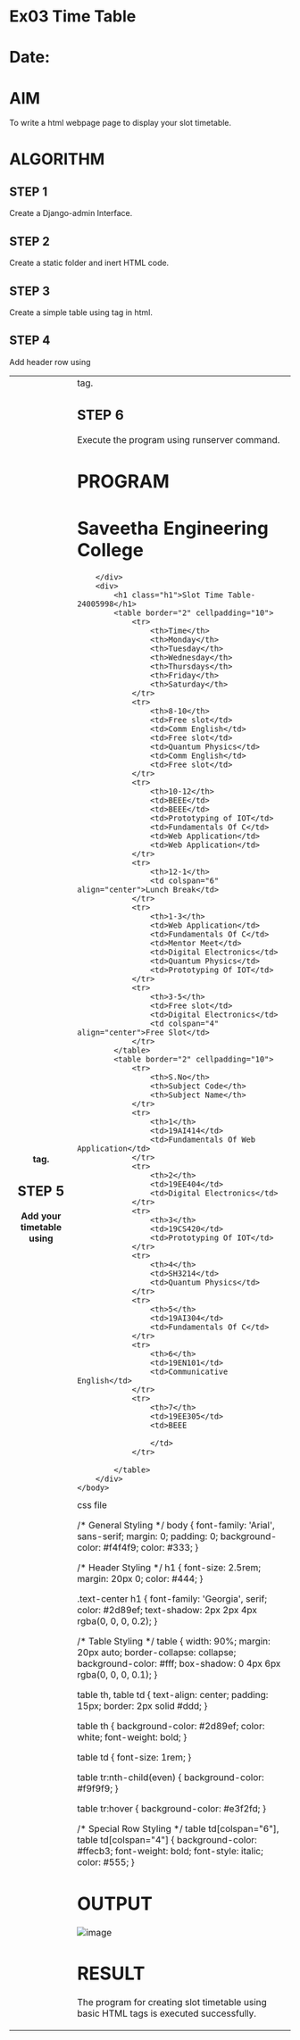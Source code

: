 # Ex03 Time Table
# Date:
# AIM
To write a html webpage page to display your slot timetable.

# ALGORITHM
## STEP 1
Create a Django-admin Interface.

## STEP 2
Create a static folder and inert HTML code.

## STEP 3
Create a simple table using <table> tag in html.

## STEP 4
Add header row using <th> tag.

## STEP 5
Add your timetable using <td> tag.

## STEP 6
Execute the program using runserver command.

# PROGRAM
<!DOCTYPE html>
<html>
    <head>
        <link rel="stylesheet" href="Timetable.css">
        <script src="https://code.jquery.com/jquery-3.5.1.slim.min.js" integrity="sha384-DfXdz2htPH0lsSSs5nCTpuj/zy4C+OGpamoFVy38MVBnE+IbbVYUew+OrCXaRkfj" crossorigin="anonymous"></script>
        <script src="https://cdn.jsdelivr.net/npm/popper.js@1.16.1/dist/umd/popper.min.js" integrity="sha384-9/reFTGAW83EW2RDu2S0VKaIzap3H66lZH81PoYlFhbGU+6BZp6G7niu735Sk7lN" crossorigin="anonymous"></script>
        <script src="https://stackpath.bootstrapcdn.com/bootstrap/4.5.2/js/bootstrap.min.js" integrity="sha384-B4gt1jrGC7Jh4AgTPSdUtOBvfO8shuf57BaghqFfPlYxofvL8/KUEfYiJOMMV+rV" crossorigin="anonymous"></script>
    </head>
    <body>
        <div class="text-center">
            <h1 class="h1">Saveetha Engineering College</h1>

        </div>
        <div>
            <h1 class="h1">Slot Time Table-24005998</h1>
            <table border="2" cellpadding="10">
                <tr>
                    <th>Time</th>
                    <th>Monday</th>
                    <th>Tuesday</th>
                    <th>Wednesday</th>
                    <th>Thursdays</th>
                    <th>Friday</th>
                    <th>Saturday</th>
                </tr>
                <tr>
                    <th>8-10</th>
                    <td>Free slot</td>
                    <td>Comm English</td>
                    <td>Free slot</td>
                    <td>Quantum Physics</td>
                    <td>Comm English</td>
                    <td>Free slot</td>
                </tr>
                <tr>
                    <th>10-12</th>
                    <td>BEEE</td>
                    <td>BEEE</td>
                    <td>Prototyping of IOT</td>
                    <td>Fundamentals Of C</td>
                    <td>Web Application</td>
                    <td>Web Application</td>
                </tr>
                <tr>
                    <th>12-1</th>
                    <td colspan="6" align="center">Lunch Break</td>
                </tr>
                <tr>
                    <th>1-3</th>
                    <td>Web Application</td>
                    <td>Fundamentals Of C</td>
                    <td>Mentor Meet</td>
                    <td>Digital Electronics</td>
                    <td>Quantum Physics</td>
                    <td>Prototyping Of IOT</td>
                </tr>
                <tr>
                    <th>3-5</th>
                    <td>Free slot</td>
                    <td>Digital Electronics</td>
                    <td colspan="4" align="center">Free Slot</td>
                </tr>
            </table>
            <table border="2" cellpadding="10">
                <tr>
                    <th>S.No</th>
                    <th>Subject Code</th>
                    <th>Subject Name</th>
                </tr>
                <tr>
                    <th>1</th>
                    <td>19AI414</td>
                    <td>Fundamentals Of Web Application</td>
                </tr>
                <tr>
                    <th>2</th>
                    <td>19EE404</td>
                    <td>Digital Electronics</td>
                </tr>
                <tr>
                    <th>3</th>
                    <td>19CS420</td>
                    <td>Prototyping Of IOT</td>
                </tr>
                <tr>
                    <th>4</th>
                    <td>SH3214</td>
                    <td>Quantum Physics</td>
                </tr>
                <tr>
                    <th>5</th>
                    <td>19AI304</td>
                    <td>Fundamentals Of C</td>
                </tr>
                <tr>
                    <th>6</th>
                    <td>19EN101</td>
                    <td>Communicative English</td>
                </tr>
                <tr>
                    <th>7</th>
                    <td>19EE305</td>
                    <td>BEEE

                    </td>
                </tr>
 
            </table>
        </div>
    </body>
</html>
css file

/* General Styling */
body {
    font-family: 'Arial', sans-serif;
    margin: 0;
    padding: 0;
    background-color: #f4f4f9;
    color: #333;
}

/* Header Styling */
h1 {
    font-size: 2.5rem;
    margin: 20px 0;
    color: #444;
}

.text-center h1 {
    font-family: 'Georgia', serif;
    color: #2d89ef;
    text-shadow: 2px 2px 4px rgba(0, 0, 0, 0.2);
}

/* Table Styling */
table {
    width: 90%;
    margin: 20px auto;
    border-collapse: collapse;
    background-color: #fff;
    box-shadow: 0 4px 6px rgba(0, 0, 0, 0.1);
}

table th, table td {
    text-align: center;
    padding: 15px;
    border: 2px solid #ddd;
}

table th {
    background-color: #2d89ef;
    color: white;
    font-weight: bold;
}

table td {
    font-size: 1rem;
}

table tr:nth-child(even) {
    background-color: #f9f9f9;
}

table tr:hover {
    background-color: #e3f2fd;
}

/* Special Row Styling */
table td[colspan="6"], table td[colspan="4"] {
    background-color: #ffecb3;
    font-weight: bold;
    font-style: italic;
    color: #555;
}


# OUTPUT

![image](https://github.com/user-attachments/assets/fe5e8a74-9d51-4f97-8cf7-f55838cb984f)

# RESULT
The program for creating slot timetable using basic HTML tags is executed successfully.
